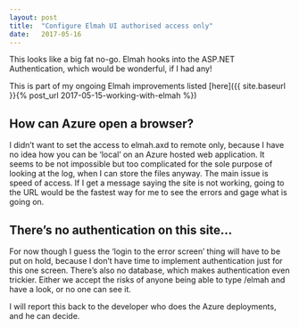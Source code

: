 ```yaml
---
layout: post
title:  "Configure Elmah UI authorised access only"
date:   2017-05-16
---
```


This looks like a big fat no-go.  Elmah hooks into the ASP.NET Authentication, which would be wonderful, if I had any!

This is part of my ongoing Elmah improvements listed [here]({{ site.baseurl }}{% post_url 2017-05-15-working-with-elmah %})

## How can Azure open a browser?

I didn’t want to set the access to elmah.axd to remote only, because I have no idea how you can be ‘local’ on an Azure hosted web application.  It seems to be not impossible but too complicated for the sole purpose of looking at the log, when I can store the files anyway.  The main issue is speed of access.  If I get a message saying the site is not working, going to the URL would be the fastest way for me to see the errors and gage what is going on.  

## There’s no authentication on this site…

For now though I guess the ‘login to the error screen’ thing will have to be put on hold, because I don’t have time to implement authentication just for this one screen.  There’s also no database, which makes authentication even trickier.  Either we accept the risks of anyone being able to type /elmah and have a look, or no one can see it.

I will report this back to the developer who does the Azure deployments, and he can decide.
